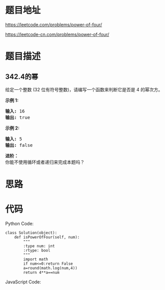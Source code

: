 # 题目地址
https://leetcode.com/problems/power-of-four/

https://leetcode-cn.com/problems/power-of-four/
# 题目描述
## 342.4的幂
<p>给定一个整数 (32 位有符号整数)，请编写一个函数来判断它是否是 4&nbsp;的幂次方。</p>

<p><strong>示例 1:</strong></p>

<pre><strong>输入: </strong>16
<strong>输出: </strong>true
</pre>

<p><strong>示例 2:</strong></p>

<pre><strong>输入: </strong>5
<strong>输出: </strong>false</pre>

<p><strong>进阶：</strong><br>
你能不使用循环或者递归来完成本题吗？</p>

# 思路

# 代码
Python Code:

```
class Solution(object):
    def isPowerOfFour(self, num):
        """
        :type num: int
        :rtype: bool
        """
        import math
        if num<=0:return False
        a=round(math.log(num,4))
        return 4**a==num
```
JavaScript Code:

```

```
